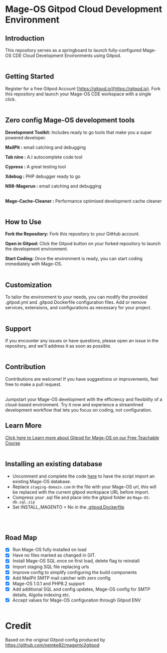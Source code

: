 # Mage-OS Gitpod Cloud Development Environment

## Introduction
This repository serves as a springboard to launch fully-configured Mage-OS CDE Cloud Development Environments using Gitpod.
<br><br>

## Getting Started
Register for a free Gitpod Account [https://gitpod.io](https://gitpod.io).
Fork this repository and launch your Mage-OS CDE workspace with a single click.
<br><br>

## Zero config Mage-OS development tools
**Development Toolkit:** Includes ready to go tools that make you a super powered developer.

**MailPit :**
email catching and debugging

**Tab nine :**
A.I autocomplete code tool

**Cypress :**
A great testing tool

**Xdebug :**
PHP debugger ready to go

**N98-Magerun :**
email catching and debugging
<br><br>

**Mage-Cache-Cleaner :**
Performance optimised development cache cleaner
<br><br>
 
## How to Use
**Fork the Repository:**
Fork this repository to your GitHub account.

**Open in Gitpod:**
Click the Gitpod button on your forked repository to launch the development environment.

**Start Coding:**
Once the environment is ready, you can start coding immediately with Mage-OS.
<br><br>

## Customization
To tailor the environment to your needs, you can modify the provided .gitpod.yml and .gitpod.Dockerfile configuration files. Add or remove services, extensions, and configurations as necessary for your project.
<br><br>

## Support
If you encounter any issues or have questions, please open an issue in the repository, and we'll address it as soon as possible.
<br><br>

## Contribution
Contributions are welcome! If you have suggestions or improvements, feel free to make a pull request.
<br><br>

Jumpstart your Mage-OS development with the efficiency and flexibility of a cloud-based environment. Try it now and experience a streamlined development workflow that lets you focus on coding, not configuration.

## Learn More
[Click here to Learn more about Gitpod for Mage-OS on our Free Teachable Course](https://develo.teachable.com/p/mastering-gitpod-for-magento-2-development)
<br><br>

## Installing an existing database
- Uncomment and complete the code [here](https://github.com/develodesign/magento-gitpod/blob/0880b246b9392d07d3655c740ba2f59376fd68f2/gitpod/m2-install.sh#L28) to have the script import an existing Mage-OS database. 
- Replace ```staging-domain.com``` in the file with your Mage-OS url, this will be replaced with the current gitpod workspace URL before import.
- Compress your .sql file and place into the gitpod folder as ```Mage-OS-db.sql.zip```
- Set INSTALL_MAGENTO = No in the [.gitpod.Dockerfile](https://github.com/develodesign/magento-gitpod/blob/main/.gitpod.Dockerfile)

<br><br>

## Road Map
- [x] Run Mage-OS fully installed on load
- [x] Have no files marked as changed in GIT.
- [x] Install Mage-OS SQL once on first load, delete flag to reinstall
- [x] Import staging SQL file replacing urls 
- [x] Improve config to simplify configuring the build components
- [x] Add MailPit SMTP mail catcher with zero config
- [x] Mage-OS 1.0.1 and PHP8.2 support
- [x] Add additional SQL and config updates, Mage-OS config for SMTP details, Algolia indexing etc. 
- [x] Accept values for Mage-OS configuration through Gitpod ENV
<br><br>

# Credit
Based on the original Gitpod config produced by https://github.com/nemke82/magento2gitpod
